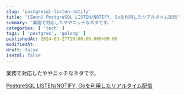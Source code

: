 ```yaml
---
slug: 'postgresql-listen-notify'
title: '[Zenn] PostgreSQL LISTEN/NOTIFY, Goを利用したリアルタイム配信'
summary: '業務で対応したややニッチなネタです。'
categories: [ 'tech' ]
tags: [ 'postgres', 'golang' ]
publishedAt: 2024-03-27T10:00:00.000+09:00
modifiedAt:
draft: false
isHtml: false
---
```


業務で対応したややニッチなネタです。

[PostgreSQL LISTEN/NOTIFY, Goを利用したリアルタイム配信](https://zenn.dev/micin/articles/postgresql-listen-notify)

